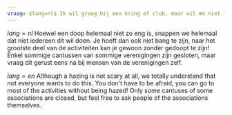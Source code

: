 ```yaml
---
vraag: $lang=nl$ Ik wil graag bij een kring of club, maar wil me niet laten dopen, moet dat? $lang=en$ I would like to join a circle or club, but don't want to be hazed, should I?
---
```

$lang=nl$
Hoewel een doop helemaal niet zo eng is, snappen we helemaal dat niet iedereen dit wil doen. Je hoeft dan ook niet bang te zijn, naar het grootste deel van de activiteiten kan je gewoon zonder gedoopt te zijn! Enkel sommige cantussen van sommige verenigingen zijn gesloten, maar vraag dit gerust eens na bij mensen van de verenigingen zelf.

$lang=en$
Although a hazing is not scary at all, we totally understand that not everyone wants to do this. You don't have to be afraid, you can go to most of the activities without being hazed! Only some cantuses of some associations are closed, but feel free to ask people of the associations themselves.
